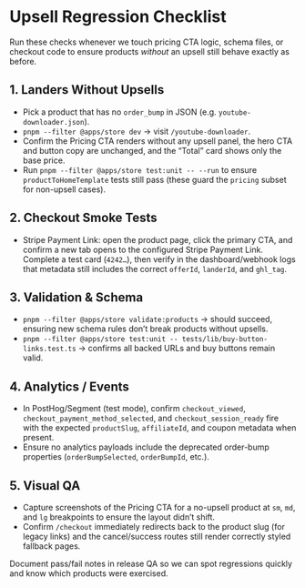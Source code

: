 # Upsell Regression Checklist

Run these checks whenever we touch pricing CTA logic, schema files, or checkout code to ensure products *without* an upsell still behave exactly as before.

## 1. Landers Without Upsells
- Pick a product that has no `order_bump` in JSON (e.g. `youtube-downloader.json`).
- `pnpm --filter @apps/store dev` → visit `/youtube-downloader`.
- Confirm the Pricing CTA renders without any upsell panel, the hero CTA and button copy are unchanged, and the “Total” card shows only the base price.
- Run `pnpm --filter @apps/store test:unit -- --run` to ensure `productToHomeTemplate` tests still pass (these guard the `pricing` subset for non-upsell cases).

## 2. Checkout Smoke Tests
- Stripe Payment Link: open the product page, click the primary CTA, and confirm a new tab opens to the configured Stripe Payment Link. Complete a test card (`4242…`), then verify in the dashboard/webhook logs that metadata still includes the correct `offerId`, `landerId`, and `ghl_tag`.

## 3. Validation & Schema
- `pnpm --filter @apps/store validate:products` → should succeed, ensuring new schema rules don’t break products without upsells.
- `pnpm --filter @apps/store test:unit -- tests/lib/buy-button-links.test.ts` → confirms all backed URLs and buy buttons remain valid.

## 4. Analytics / Events
- In PostHog/Segment (test mode), confirm `checkout_viewed`, `checkout_payment_method_selected`, and `checkout_session_ready` fire with the expected `productSlug`, `affiliateId`, and coupon metadata when present.
- Ensure no analytics payloads include the deprecated order-bump properties (`orderBumpSelected`, `orderBumpId`, etc.).

## 5. Visual QA
- Capture screenshots of the Pricing CTA for a no-upsell product at `sm`, `md`, and `lg` breakpoints to ensure the layout didn’t shift.
- Confirm `/checkout` immediately redirects back to the product slug (for legacy links) and the cancel/success routes still render correctly styled fallback pages.

Document pass/fail notes in release QA so we can spot regressions quickly and know which products were exercised.
